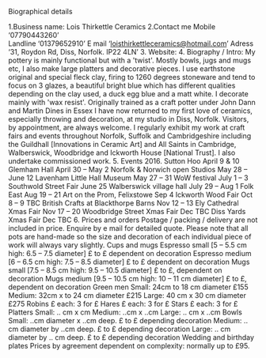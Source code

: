 Biographical details

                 
1.Business name:
Lois Thirkettle Ceramics
2.Contact me
Mobile ‘07790443260’   
Landline ‘01379652910’
E mail ‘loisthirkettleceramics@hotmail.com’
Adress ‘31, Roydon Rd, Diss, Norfolk. IP22 4LN’
3. Website:
4. Biography / Intro:
My pottery is mainly functional but with a 'twist'. Mostly bowls, jugs and mugs etc, I also make large platters and decorative pieces.  I use earthstone original and special fleck clay, firing to 1260 degrees stoneware and tend to focus on 3 glazes, a beautiful bright blue which has different qualities depending on the clay used, a duck egg blue and a matt white. I decorate mainly with 'wax resist'.
Originally trained as a craft potter under John Dann and Martin Dines in Essex I have now returned to my first love of ceramics, especially throwing and decoration, at my studio in Diss, Norfolk. Visitors, by appointment, are always welcome.
I regularly exhibit my work at craft fairs and events throughout Norfolk, Suffolk and Cambridgeshire including the Guildhall [Innovations in Ceramic Art] and All Saints in Cambridge, Walberswick, Woodbridge and Ickworth House [National Trust]. I also undertake commissioned work. 
5. Events 2016.
Sutton Hoo April 9 & 10
Glemham Hall April 30 – May 2
Norfolk & Norwich open Studios May 28 – June 12
Lavenham Little Hall Museum May 27 – 31
WoW festival July 1 – 3
Southwold Street Fair June 25
Walberswick village hall July 29 – Aug 1
Folk East Aug 19 – 21
Art on the Prom, Felixstowe Sep 4
Ickworth Wood Fair Oct 8 – 9 TBC
British Crafts at Blackthorpe Barns Nov 12 – 13
Ely Cathedral Xmas Fair Nov 17 – 20
Woodbridge Street Xmas Fair Dec TBC
Diss Yards Xmas Fair Dec  TBC
6. Prices and orders 
Postage / packing / delivery are not included in price. 
Enquire by e mail for detailed quote.
Please note that all pots are hand-made so the size and decoration of each individual piece of work will always vary slightly.
Cups and mugs
Espresso small [5 – 5.5 cm high: 6.5 – 7.5 diameter] £   to £    dependent on decoration
Espresso medium [6 – 6.5 cm high: 7.5 – 8.5 diameter] £   to £    dependent on decoration
Mugs small [7.5 – 8.5 cm high: 9.5 – 10.5 diameter] £ to £, dependent on decoration
Mugs medium [9.5 – 10.5 cm high: 10 – 11 cm diameter] £ to £, dependent on decoration
Green men
Small:  24cm to 18 cm diameter £155
Medium: 32cm x to 24 cm diameter £215
Large: 40 cm x 30 cm diameter £275
Robins £ each: 3 for £
Hares £ each: 3 for £
Stars £ each: 3 for £
Platters
Small: .. cm x cm
Medium: ..cm x ..cm
Large: .. cm x ..cm
Bowls
Small: ..cm diameter x ..cm deep. £  to £ depending decoration
Medium: .. cm diameter by ..cm deep. £  to £ depending decoration
Large: .. cm diameter by .. cm deep. £  to £ depending decoration
Wedding and birthday plates
Prices by agreement dependent on complexity: normally up to £95.

